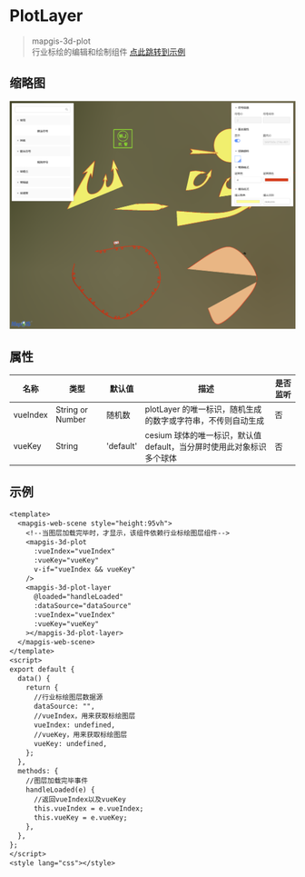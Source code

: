 # PlotLayer

> mapgis-3d-plot <br>
> 行业标绘的编辑和绘制组件
> [点此跳转到示例](#example)

## 缩略图

![plot.png](plot.png)

## 属性

| 名称     | 类型             | 默认值    | 描述                                                                  | 是否监听 |
| -------- | ---------------- | --------- | --------------------------------------------------------------------- | -------- |
| vueIndex | String or Number | 随机数    | plotLayer 的唯一标识，随机生成的数字或字符串，不传则自动生成          | 否       |
| vueKey   | String           | 'default' | cesium 球体的唯一标识，默认值 default，当分屏时使用此对象标识多个球体 | 否       |

## <span id="example">示例</span>

```vue
<template>
  <mapgis-web-scene style="height:95vh">
    <!--当图层加载完毕时，才显示，该组件依赖行业标绘图层组件-->
    <mapgis-3d-plot
      :vueIndex="vueIndex"
      :vueKey="vueKey"
      v-if="vueIndex && vueKey"
    />
    <mapgis-3d-plot-layer
      @loaded="handleLoaded"
      :dataSource="dataSource"
      :vueIndex="vueIndex"
      :vueKey="vueKey"
    ></mapgis-3d-plot-layer>
  </mapgis-web-scene>
</template>
<script>
export default {
  data() {
    return {
      //行业标绘图层数据源
      dataSource: "",
      //vueIndex，用来获取标绘图层
      vueIndex: undefined,
      //vueKey，用来获取标绘图层
      vueKey: undefined,
    };
  },
  methods: {
    //图层加载完毕事件
    handleLoaded(e) {
      //返回vueIndex以及vueKey
      this.vueIndex = e.vueIndex;
      this.vueKey = e.vueKey;
    },
  },
};
</script>
<style lang="css"></style>
```
